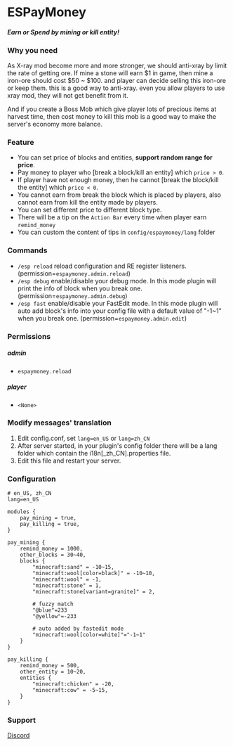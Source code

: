 # ESPayMoney

#### *Earn or Spend by mining or kill entity!*

### Why you need
As X-ray mod become more and more stronger, we should anti-xray by limit the rate of getting ore. If mine a stone will earn $1 in game, then mine a iron-ore should cost $50 ~ $100. and player can decide selling this iron-ore or keep them. this is a good way to anti-xray. even you allow players to use xray mod, they will not get benefit from it.

And if you create a Boss Mob which give player lots of precious items at harvest time, then cost money to kill this mob is a good way to make the server's economy more balance.

### Feature
* You can set price of blocks and entities, **support random range for price**.
* Pay money to player who \[break a block/kill an entity\] which `price > 0`.
* If player have not enough money, then he cannot \[break the block/kill the entity\] which `price < 0`.
* You cannot earn from break the block which is placed by players, also cannot earn from kill the entity made by players.
* You can set different price to different block type.
* There will be a tip on the `Action Bar` every time when player earn `remind_money`
* You can custom the content of tips in `config/espaymoney/lang` folder

### Commands
- `/esp reload` reload configuration and RE register listeners. (permission=`espaymoney.admin.reload`)
- `/esp debug` enable/disable your debug mode. In this mode plugin will print the info of block when you break one. (permission=`espaymoney.admin.debug`)
- `/esp fast` enable/disable your FastEdit mode. In this mode plugin will auto add block's info into your config file with a default value of "-1~1" when you break one. (permission=`espaymoney.admin.edit`)


### Permissions

##### admin
- `espaymoney.reload`

##### player
- `<None>`


### Modify messages' translation
1. Edit config.conf, set `lang=en_US` or `lang=zh_CN`
1. After server started, in your plugin's config folder there will be a lang folder which contain the i18n[_zh_CN].properties file.
1. Edit this file and restart your server.


### Configuration

```hocon
# en_US, zh_CN
lang=en_US

modules {
    pay_mining = true,
    pay_killing = true,
}

pay_mining {
    remind_money = 1000,
    other_blocks = 30~40,
    blocks {
        "minecraft:sand" = -10~15,
        "minecraft:wool[color=black]" = -10~10,
        "minecraft:wool" = -1,
        "minecraft:stone" = 1,
        "minecraft:stone[variant=granite]" = 2,
        
        # fuzzy match
        "@blue"=233
        "@yellow"=-233

        # auto added by fastedit mode
        "minecraft:wool[color=white]"="-1~1"
    }
}

pay_killing {
    remind_money = 500,
    other_entity = 10~20,
    entities {
        "minecraft:chicken" = -20,
        "minecraft:cow" = -5~15,
    }
}
```

### Support
[Discord](https://discord.gg/z6s3yhg)
